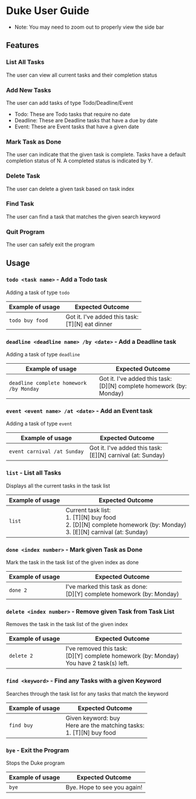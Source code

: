 # Duke User Guide
* Note: You may need to zoom out to properly view the side bar
## Features 

### List All Tasks
The user can view all current tasks and their completion status

### Add New Tasks 
The user can add tasks of type Todo/Deadline/Event
* Todo: These are Todo tasks that require no date
* Deadline: These are Deadline tasks that have a due by date
* Event: These are Event tasks that have a given date

### Mark Task as Done
The user can indicate that the given task is complete.
Tasks have a default completion status of N. A completed status is indicated by Y.

### Delete Task
The user can delete a given task based on task index

### Find Task
The user can find a task that matches the given search keyword

### Quit Program
The user can safely exit the program

## Usage

### `todo <task name>` - Add a Todo task
Adding a task of type `todo`

Example of usage | Expected Outcome
---------------- | ---------------- 
`todo buy food` | Got it. I've added this task: <br/>[T][N] eat dinner

### `deadline <deadline name> /by <date>` - Add a Deadline task
Adding a task of type `deadline`

Example of usage | Expected Outcome
---------------- | ---------------- 
`deadline complete homework /by Monday` | Got it. I've added this task: <br/>[D][N] complete homework (by: Monday)

### `event <event name> /at <date>` - Add an Event task
Adding a task of type `event`

Example of usage | Expected Outcome
---------------- | ---------------- 
`event carnival /at Sunday` | Got it. I've added this task: <br/>[E][N] carnival (at: Sunday)

### `list` - List all Tasks
Displays all the current tasks in the task list

Example of usage | Expected Outcome
---------------- | ---------------- 
`list` | Current task list:<br/>1. [T][N] buy food<br>2. [D][N] complete homework (by: Monday)<br>3. [E][N] carnival (at: Sunday)

### `done <index number>` - Mark given Task as Done
Mark the task in the task list of the given index as done

Example of usage | Expected Outcome
---------------- | ---------------- 
`done 2` | I've marked this task as done:<br>[D][Y] complete homework (by: Monday)

### `delete <index number>` - Remove given Task from Task List 
Removes the task in the task list of the given index

Example of usage | Expected Outcome
---------------- | ---------------- 
`delete 2` | I've removed this task:<br>[D][Y] complete homework (by: Monday)<br>You have 2 task(s) left.

### `find <keyword>` - Find any Tasks with a given Keyword
Searches through the task list for any tasks that match the keyword 

Example of usage | Expected Outcome
---------------- | ---------------- 
`find buy` | Given keyword: buy<br>Here are the matching tasks: <br>1. [T][N] buy food

### `bye` - Exit the Program
Stops the Duke program

Example of usage | Expected Outcome
---------------- | ---------------- 
`bye` | Bye. Hope to see you again!
